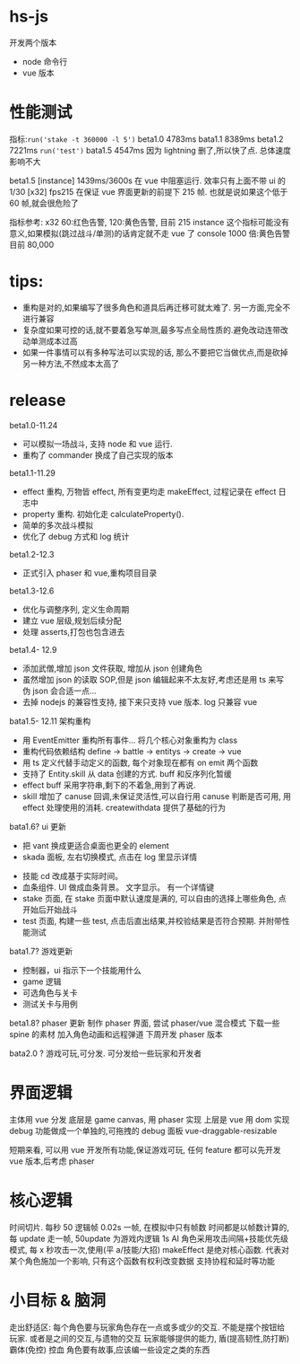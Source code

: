 # hs-js

开发两个版本

- node 命令行
- vue 版本

# 性能测试

指标:`run('stake -t 360000 -l 5')`
beta1.0 4783ms
bata1.1 8389ms
beta1.2 7221ms
`run('test')`
bata1.5 4547ms 因为 lightning 删了,所以快了点. 总体速度影响不大

beta1.5
[instance] 1439ms/3600s 在 vue 中阻塞运行. 效率只有上面不带 ui 的 1/30
[x32] fps215 在保证 vue 界面更新的前提下 215 帧. 也就是说如果这个低于 60 帧,就会很危险了

指标参考:
x32 60:红色告警, 120:黄色告警, 目前 215
instance 这个指标可能没有意义,如果模拟(跳过战斗/单测)的话肯定就不走 vue 了
console 1000 倍:黄色告警 目前 80,000

# tips:

- 重构是对的,如果编写了很多角色和道具后再迁移可就太难了. 另一方面,完全不进行兼容
- 复杂度如果可控的话,就不要着急写单测,最多写点全局性质的.避免改动连带改动单测成本过高
- 如果一件事情可以有多种写法可以实现的话, 那么不要把它当做优点,而是砍掉另一种方法,不然成本太高了

# release

beta1.0-11.24

- 可以模拟一场战斗, 支持 node 和 vue 运行.
- 重构了 commander 换成了自己实现的版本

beta1.1-11.29

- effect 重构, 万物皆 effect, 所有变更均走 makeEffect, 过程记录在 effect 日志中
- property 重构. 初始化走 calculateProperty().
- 简单的多次战斗模拟
- 优化了 debug 方式和 log 统计

beta1.2-12.3

- 正式引入 phaser 和 vue,重构项目目录

beta1.3-12.6

- 优化与调整序列, 定义生命周期
- 建立 vue 层级,规划后续分配
- 处理 asserts,打包也包含进去

beta1.4- 12.9

- 添加武僧,增加 json 文件获取, 增加从 json 创建角色
- 虽然增加 json 的读取 SOP,但是 json 编辑起来不太友好,考虑还是用 ts 来写伪 json 会合适一点...
- 去掉 nodejs 的兼容性支持, 接下来只支持 vue 版本. log 只兼容 vue

bata1.5- 12.11 架构重构

- 用 EventEmitter 重构所有事件... 将几个核心对象重构为 class
- 重构代码依赖结构 define -> battle -> entitys -> create -> vue
- 用 ts 定义代替手动定义的函数, 每个对象现在都有 on emit 两个函数
- 支持了 Entity.skill 从 data 创建的方式. buff 和反序列化暂缓
- effect buff 采用字符串,剩下的不着急,用到了再说.
- skill 增加了 canuse 回调,未保证灵活性,可以自行用 canuse 判断是否可用, 用 effect 处理使用的消耗. createwithdata 提供了基础的行为

bata1.6? ui 更新

- 把 vant 换成更适合桌面也更全的 element
- skada 面板, 左右切换模式, 点击在 log 里显示详情

* 技能 cd 改成基于实际时间。
* 血条组件. UI 做成血条背景。 文字显示。 有一个详情键
* stake 页面, 在 stake 页面中默认速度是满的, 可以自由的选择上哪些角色, 点开始后开始战斗
* test 页面, 构建一些 test, 点击后直出结果,并校验结果是否符合预期. 并附带性能测试

bata1.7? 游戏更新

- 控制器，ui 指示下一个技能用什么
- game 逻辑
- 可选角色与关卡
- 测试关卡与用例

beta1.8? phaser 更新
制作 phaser 界面, 尝试 phaser/vue 混合模式
下载一些 spine 的素材
加入角色动画和远程弹道
下周开发 phaser 版本

bata2.0 ? 游戏可玩,可分发.
可分发给一些玩家和开发者

# 界面逻辑

主体用 vue 分发
底层是 game canvas, 用 phaser 实现
上层是 vue 用 dom 实现
debug 功能做成一个单独的,可拖拽的 debug 面板 vue-draggable-resizable

短期来看, 可以用 vue 开发所有功能,保证游戏可玩, 任何 feature 都可以先开发 vue 版本,后考虑 phaser

# 核心逻辑

时间切片. 每秒 50 逻辑帧 0.02s 一帧, 在模拟中只有帧数
时间都是以帧数计算的, 每 update 走一帧, 50update 为游戏内逻辑 1s
AI 角色采用攻击间隔+技能优先级模式, 每 x 秒攻击一次,使用(平 a/技能/大招)
makeEffect 是绝对核心函数. 代表对某个角色施加一个影响, 只有这个函数有权利改变数据
支持协程和延时等功能

# 小目标 & 脑洞

走出舒适区:
每个角色要与玩家角色存在一点或多或少的交互. 不能是摆个按钮给玩家. 或者是之间的交互,与遗物的交互
玩家能够提供的能力, 盾(提高韧性,防打断) 霸体(免控) 控血
角色要有故事,应该编一些设定之类的东西
